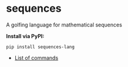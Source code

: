 # sequences
A golfing language for mathematical sequences

**Install via PyPI:**

```
pip install sequences-lang
```

* [List of commands](https://github.com/nayakrujul/sequences/blob/main/Commands.txt)

